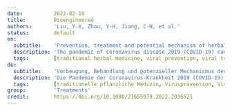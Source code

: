 ```yaml
---
date:          2022-02-19
title:         Bioengineered
authors:       'Liu, Y-X, Zhou, Y-H, Jiang, C-H, et al.'
status:        default
en:
  subtitle:    'Prevention, treatment and potential mechanism of herbal medicine for Corona viruses: A review'
  description: 'The pandemic of coronavirus disease 2019 (COVID-19) caused by the SARS-coronavirus 2(SARS-CoV-2) virus has become the greatest global public health crisis in recent years,and the COVID-19 epidemic is still continuing. However, due to the lack of effectivetherapeutic drugs, the treatment of corona viruses is facing huge challenges. In thiscontext, countries with a tradition of using herbal medicine such as China have beenwidely using herbal medicine for prevention and nonspecific treatment of corona virusesand achieved good responses. In this review, we will introduce the application of herbalmedicine in the treatment of corona virus patients in China and other countries, andreview the progress of related molecular mechanisms and antiviral activity ingredients ofherbal medicine, in order to provide a reference for herbal medicine in the treatment ofcorona viruses. We found that herbal medicines are used in the prevention and fightagainst COVID-19 in countries on all continents. In China, herbal medicine has beenreported to relieve some of the clinical symptoms of mild patients and shorten the length of hospital stay. However, as most herbal medicines for the clinical treatment of COVID-19still lack rigorous clinical trials, the clinical and economic value of herbal medicines in theprevention and treatment of COVID-19 has not been fully evaluated. Future work basedon large-scale randomized, double-blind clinical trials to evaluate herbal medicines andtheir active ingredients in the treatment of new COVID-19 will be very meaningful. '
  tags:        [traditional herbal medicine, viral prevention, viral treatment]
de:
  subtitle:    'Vorbeugung, Behandlung und potenzieller Mechanismus der pflanzlichen Medizin für Corona-Viren: Eine Übersicht'
  description: 'Die Pandemie der Coronavirus-Krankheit 2019 (COVID-19), die durch das SARS-Coronavirus 2 (SARS-CoV-2) verursacht wurde, ist zur größten globalen Krise der öffentlichen Gesundheit in den letzten Jahren geworden, und die COVID-19-Epidemie hält immer noch an. Aufgrund des Mangels an wirksamen therapeutischen Medikamenten steht die Behandlung von Coronaviren jedoch vor großen Herausforderungen. In diesem Zusammenhang haben Länder mit einer Tradition in der Verwendung von Kräutermedizin wie China die Kräutermedizin zur Prävention und unspezifischen Behandlung von Coronaviren eingesetzt und gute Ergebnisse erzielt. In dieser Übersicht stellen wir die Anwendung der Kräutermedizin bei der Behandlung von Coronavirus-Patienten in China und anderen Ländern vor und überprüfen den Fortschritt der damit verbundenen molekularen Mechanismen und antiviralen Wirkstoffe der Kräutermedizin, um eine Referenz für die Kräutermedizin bei der Behandlung von Coronaviren zu schaffen. Wir fanden heraus, dass pflanzliche Arzneimittel in Ländern auf allen Kontinenten zur Prävention und Bekämpfung von COVID-19 eingesetzt werden. In China wurde berichtet, dass pflanzliche Arzneimittel einige der klinischen Symptome leichter Patienten lindern und die Dauer des Krankenhausaufenthalts verkürzen können. Da jedoch für die meisten pflanzlichen Arzneimittel zur klinischen Behandlung von COVID-19 noch keine strengen klinischen Studien vorliegen, ist der klinische und wirtschaftliche Wert pflanzlicher Arzneimittel bei der Vorbeugung und Behandlung von COVID-19 noch nicht vollständig bewertet worden. Künftige Arbeiten auf der Grundlage groß angelegter randomisierter, klinischer Doppelblindstudien zur Bewertung pflanzlicher Arzneimittel und ihrer Wirkstoffe bei der Behandlung der neuen COVID-19 sind sehr sinnvoll.' 
  tags:        [traditionelle pflanzliche Medizin, Virusprävention, Virusbehandlung]
group:         'Treatments'
credit:        https://doi.org/10.1080/21655979.2022.2036521
---
```

